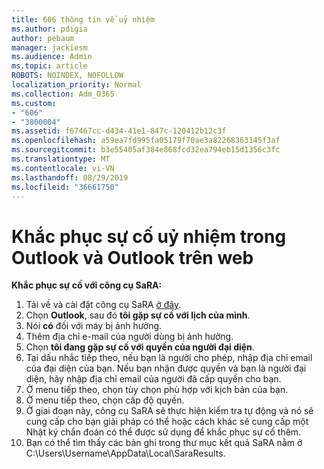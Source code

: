 ```yaml
---
title: 606 thông tin về uỷ nhiệm
ms.author: pdigia
author: pebaum
manager: jackiesm
ms.audience: Admin
ms.topic: article
ROBOTS: NOINDEX, NOFOLLOW
localization_priority: Normal
ms.collection: Adm_O365
ms.custom:
- "606"
- "3800004"
ms.assetid: f67467cc-d434-41e1-847c-120412b12c3f
ms.openlocfilehash: a59ea7fd995fa05179f70ae3a82268363145f3af
ms.sourcegitcommit: b3e55405af384e868fcd32ea794eb15d1356c3fc
ms.translationtype: MT
ms.contentlocale: vi-VN
ms.lasthandoff: 08/29/2019
ms.locfileid: "36661750"
---
```

# <a name="troubleshooting-delegation-in-outlook-and-outlook-on-the-web"></a>Khắc phục sự cố uỷ nhiệm trong Outlook và Outlook trên web

**Khắc phục sự cố với công cụ SaRA:**

1. Tải về và cài đặt công cụ SaRA [ở đây](https://aka.ms/SaRA-SkypeForBusinessSignIn).
1. Chọn **Outlook**, sau đó **tôi gặp sự cố với lịch của mình**.
1. Nói **có** đối với máy bị ảnh hưởng.
1. Thêm địa chỉ e-mail của người dùng bị ảnh hưởng.
1. Chọn **tôi đang gặp sự cố với quyền của người đại diện**.
1. Tại dấu nhắc tiếp theo, nếu bạn là người cho phép, nhập địa chỉ email của đại diện của bạn. Nếu bạn nhận được quyền và bạn là người đại diện, hãy nhập địa chỉ email của người đã cấp quyền cho bạn.
1. Ở menu tiếp theo, chọn tùy chọn phù hợp với kịch bản của bạn.
1. Ở menu tiếp theo, chọn cấp độ quyền.
1. Ở giai đoạn này, công cụ SaRA sẽ thực hiện kiểm tra tự động và nó sẽ cung cấp cho bạn giải pháp có thể hoặc cách khác sẽ cung cấp một Nhật ký chẩn đoán có thể được sử dụng để khắc phục sự cố thêm.
1. Bạn có thể tìm thấy các bản ghi trong thư mục kết quả SaRA nằm ở C:\Users\Username\AppData\Local\SaraResults.
